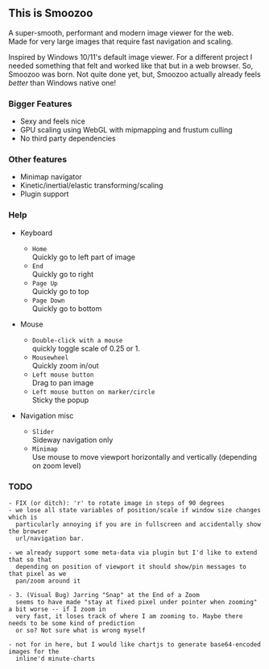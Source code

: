 ## This is Smoozoo
A super-smooth, performant and modern image viewer for the web.  
Made for very large images that require fast navigation and scaling.  

Inspired by Windows 10/11's default image viewer. For a different project
I needed something that felt and worked like that but in a  web browser.
So, Smoozoo was born. Not quite done yet, but, Smoozoo actually already 
feels _better_ than Windows native one!

### Bigger Features
- Sexy and feels nice
- GPU scaling using WebGL with mipmapping and frustum culling
- No third party dependencies

### Other features
- Minimap navigator
- Kinetic/inertial/elastic transforming/scaling
- Plugin support

### Help
- Keyboard
    - `Home`  
        Quickly go to left part of image  
    - `End`  
        Quickly go to right  
    - `Page Up`  
        Quickly go to top  
    - `Page Down`  
        Quickly go to bottom  

- Mouse  
    - `Double-click with a mouse`  
        quickly toggle scale of 0.25 or 1.  
    - `Mousewheel`  
        Quickly zoom in/out  
    - `Left mouse button`  
        Drag to pan image  
    - `Left mouse button on marker/circle`  
        Sticky the popup  

- Navigation misc  
    - `Slider`  
        Sideway navigation only  
    - `Minimap`  
        Use mouse to move viewport horizontally and vertically (depending on zoom level)  


### TODO
	- FIX (or ditch): 'r' to rotate image in steps of 90 degrees
	- we lose all state variables of position/scale if window size changes which is 
	  particularly annoying if you are in fullscreen and accidentally show the browser
	  url/navigation bar.

	- we already support some meta-data via plugin but I'd like to extend that so that
      depending on position of viewport it should show/pin messages to that pixel as we
      pan/zoom around it

	- 3. (Visual Bug) Jarring "Snap" at the End of a Zoom
	  seems to have made "stay at fixed pixel under pointer when zooming" a bit worse -- if I zoom in
	  very fast, it loses track of where I am zooming to. Maybe there needs to be some kind of prediction
	  or so? Not sure what is wrong myself

    - not for in here, but I would like chartjs to generate base64-encoded images for the
      inline'd minute-charts
